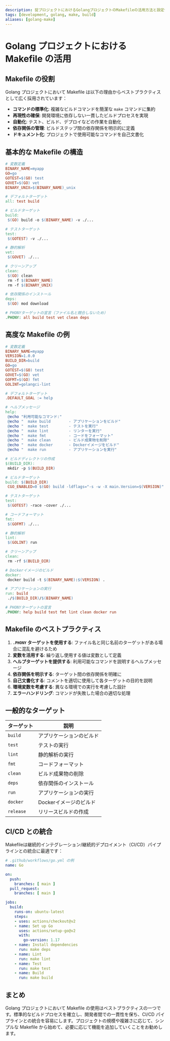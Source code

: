 ```yaml
---
description: 掟プロジェクトにおけるGolangプロジェクトのMakefileの活用方法と設定例
tags: [development, golang, make, build]
aliases: [golang-make]
---
```


# Golang プロジェクトにおける Makefile の活用

## Makefile の役割

Golang プロジェクトにおいて Makefile は以下の理由からベストプラクティスとして広く採用されています：

- **コマンドの標準化**: 複雑なビルドコマンドを簡潔な `make` コマンドに集約
- **再現性の確保**: 開発環境に依存しない一貫したビルドプロセスを実現
- **自動化**: テスト、ビルド、デプロイなどの作業を自動化
- **依存関係の管理**: ビルドステップ間の依存関係を明示的に定義
- **ドキュメント化**: プロジェクトで使用可能なコマンドを自己文書化

## 基本的な Makefile の構造

```makefile
# 変数定義
BINARY_NAME=myapp
GO=go
GOTEST=$(GO) test
GOVET=$(GO) vet
BINARY_UNIX=$(BINARY_NAME)_unix

# デフォルトターゲット
all: test build

# ビルドターゲット
build:
 $(GO) build -o $(BINARY_NAME) -v ./...

# テストターゲット
test:
 $(GOTEST) -v ./...

# 静的解析
vet:
 $(GOVET) ./...

# クリーンアップ
clean:
 $(GO) clean
 rm -f $(BINARY_NAME)
 rm -f $(BINARY_UNIX)

# 依存関係のインストール
deps:
 $(GO) mod download

# PHONYターゲットの宣言（ファイル名と競合しないため）
.PHONY: all build test vet clean deps
```

## 高度な Makefile の例

```makefile
# 変数定義
BINARY_NAME=myapp
VERSION=1.0.0
BUILD_DIR=build
GO=go
GOTEST=$(GO) test
GOVET=$(GO) vet
GOFMT=$(GO) fmt
GOLINT=golangci-lint

# デフォルトターゲット
.DEFAULT_GOAL := help

# ヘルプメッセージ
help:
 @echo "利用可能なコマンド:"
 @echo "  make build        - アプリケーションをビルド"
 @echo "  make test         - テストを実行"
 @echo "  make lint         - リンターを実行"
 @echo "  make fmt          - コードをフォーマット"
 @echo "  make clean        - ビルド成果物を削除"
 @echo "  make docker       - Dockerイメージをビルド"
 @echo "  make run          - アプリケーションを実行"

# ビルドディレクトリの作成
$(BUILD_DIR):
 mkdir -p $(BUILD_DIR)

# ビルドターゲット
build: $(BUILD_DIR)
 CGO_ENABLED=0 $(GO) build -ldflags="-s -w -X main.Version=$(VERSION)" -o $(BUILD_DIR)/$(BINARY_NAME) ./cmd/$(BINARY_NAME)

# テストターゲット
test:
 $(GOTEST) -race -cover ./...

# コードフォーマット
fmt:
 $(GOFMT) ./...

# 静的解析
lint:
 $(GOLINT) run

# クリーンアップ
clean:
 rm -rf $(BUILD_DIR)

# Dockerイメージのビルド
docker:
 docker build -t $(BINARY_NAME):$(VERSION) .

# アプリケーションの実行
run: build
 ./$(BUILD_DIR)/$(BINARY_NAME)

# PHONYターゲットの宣言
.PHONY: help build test fmt lint clean docker run
```

## Makefile のベストプラクティス

1. **`.PHONY` ターゲットを使用する**: ファイル名と同じ名前のターゲットがある場合に混乱を避けるため
2. **変数を活用する**: 繰り返し使用する値は変数として定義
3. **ヘルプターゲットを提供する**: 利用可能なコマンドを説明するヘルプメッセージ
4. **依存関係を明示する**: ターゲット間の依存関係を明確に
5. **自己文書化する**: コメントを適切に使用して各ターゲットの目的を説明
6. **環境変数を考慮する**: 異なる環境での実行を考慮した設計
7. **エラーハンドリング**: コマンドが失敗した場合の適切な処理

## 一般的なターゲット

| ターゲット | 説明 |
|------------|------|
| `build`    | アプリケーションのビルド |
| `test`     | テストの実行 |
| `lint`     | 静的解析の実行 |
| `fmt`      | コードフォーマット |
| `clean`    | ビルド成果物の削除 |
| `deps`     | 依存関係のインストール |
| `run`      | アプリケーションの実行 |
| `docker`   | Dockerイメージのビルド |
| `release`  | リリースビルドの作成 |

## CI/CD との統合

Makefileは継続的インテグレーション/継続的デプロイメント（CI/CD）パイプラインとの統合に最適です：

```yaml
# .github/workflows/go.yml の例
name: Go

on:
  push:
    branches: [ main ]
  pull_request:
    branches: [ main ]

jobs:
  build:
    runs-on: ubuntu-latest
    steps:
    - uses: actions/checkout@v2
    - name: Set up Go
      uses: actions/setup-go@v2
      with:
        go-version: 1.17
    - name: Install dependencies
      run: make deps
    - name: Lint
      run: make lint
    - name: Test
      run: make test
    - name: Build
      run: make build
```

## まとめ

Golang プロジェクトにおいて Makefile の使用はベストプラクティスの一つです。標準的なビルドプロセスを確立し、開発者間での一貫性を保ち、CI/CD パイプラインとの統合を容易にします。プロジェクトの規模や複雑さに応じて、シンプルな Makefile から始めて、必要に応じて機能を追加していくことをお勧めします。
